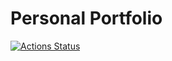 # Personal Portfolio

[![Actions Status](https://github.com/sayedmurtaza24/personal-portfolio/workflows/Build%20React%20app%20and%20deploy%20to%20github%20pages/badge.svg)](https://github.com/sayedmurtaza24/personal-portfolio/actions)
